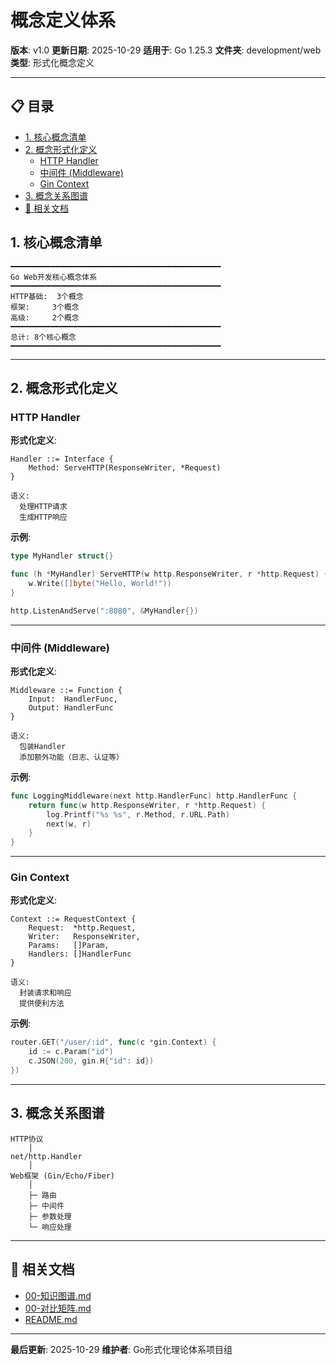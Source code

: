 # 概念定义体系

**版本**: v1.0
**更新日期**: 2025-10-29
**适用于**: Go 1.25.3
**文件夹**: development/web
**类型**: 形式化概念定义

---

## 📋 目录

- [1. 核心概念清单](#1-核心概念清单)
- [2. 概念形式化定义](#2-概念形式化定义)
  - [HTTP Handler](#http-handler)
  - [中间件 (Middleware)](#中间件-middleware)
  - [Gin Context](#gin-context)
- [3. 概念关系图谱](#3-概念关系图谱)
- [🔗 相关文档](#相关文档)

## 1. 核心概念清单

```text
━━━━━━━━━━━━━━━━━━━━━━━━━━━━━━━━━━━━━━━━━━━━━━━
Go Web开发核心概念体系
━━━━━━━━━━━━━━━━━━━━━━━━━━━━━━━━━━━━━━━━━━━━━━━
HTTP基础:  3个概念
框架:     3个概念
高级:     2个概念
━━━━━━━━━━━━━━━━━━━━━━━━━━━━━━━━━━━━━━━━━━━━━━━
总计: 8个核心概念
━━━━━━━━━━━━━━━━━━━━━━━━━━━━━━━━━━━━━━━━━━━━━━━
```

---

## 2. 概念形式化定义

### HTTP Handler

**形式化定义**:

```text
Handler ::= Interface {
    Method: ServeHTTP(ResponseWriter, *Request)
}

语义:
  处理HTTP请求
  生成HTTP响应
```

**示例**:
```go
type MyHandler struct{}

func (h *MyHandler) ServeHTTP(w http.ResponseWriter, r *http.Request) {
    w.Write([]byte("Hello, World!"))
}

http.ListenAndServe(":8080", &MyHandler{})
```

---

### 中间件 (Middleware)

**形式化定义**:

```text
Middleware ::= Function {
    Input:  HandlerFunc,
    Output: HandlerFunc
}

语义:
  包装Handler
  添加额外功能（日志、认证等）
```

**示例**:
```go
func LoggingMiddleware(next http.HandlerFunc) http.HandlerFunc {
    return func(w http.ResponseWriter, r *http.Request) {
        log.Printf("%s %s", r.Method, r.URL.Path)
        next(w, r)
    }
}
```

---

### Gin Context

**形式化定义**:

```text
Context ::= RequestContext {
    Request:  *http.Request,
    Writer:   ResponseWriter,
    Params:   []Param,
    Handlers: []HandlerFunc
}

语义:
  封装请求和响应
  提供便利方法
```

**示例**:
```go
router.GET("/user/:id", func(c *gin.Context) {
    id := c.Param("id")
    c.JSON(200, gin.H{"id": id})
})
```

---

## 3. 概念关系图谱

```text
HTTP协议
    │
net/http.Handler
    │
Web框架 (Gin/Echo/Fiber)
    │
    ├─ 路由
    ├─ 中间件
    ├─ 参数处理
    └─ 响应处理
```

---

## 🔗 相关文档

- [00-知识图谱.md](./00-知识图谱.md)
- [00-对比矩阵.md](./00-对比矩阵.md)
- [README.md](./README.md)

---

**最后更新**: 2025-10-29
**维护者**: Go形式化理论体系项目组

